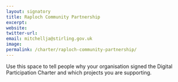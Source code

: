 ```yaml
---
layout: signatory
title: Raploch Community Partnership
excerpt: 
website:
twitter-url: 
email: mitchellja@stirling.gov.uk
image: 
permalink: /charter/raploch-community-partnership/
---
```


Use this space to tell people why your organisation signed the Digital Participation Charter and which projects you are supporting.
